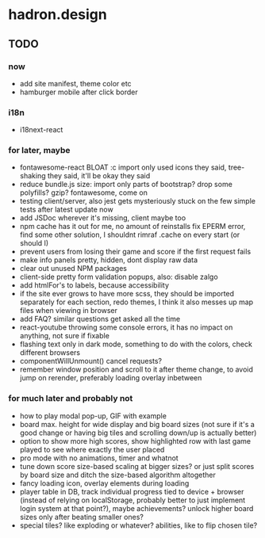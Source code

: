 # hadron.design

## TODO
### now
- add site manifest, theme color etc 
- hamburger mobile after click border

### i18n
- i18next-react

### for later, maybe
- fontawesome-react BLOAT :c import only used icons they said, tree-shaking they said, it'll be okay they said
- reduce bundle.js size: import only parts of bootstrap? drop some polyfills? gzip? fontawesome, come on
- testing client/server, also jest gets mysteriously stuck on the few simple tests after latest update now
- add JSDoc wherever it's missing, client maybe too
- npm cache has it out for me, no amount of reinstalls fix EPERM error, find some other solution, I shouldnt rimraf .cache on every start (or should I)
- prevent users from losing their game and score if the first request fails
- make info panels pretty, hidden, dont display raw data
- clear out unused NPM packages
- client-side pretty form validation popups, also: disable zalgo
- add htmlFor's to labels, because accessibility
- if the site ever grows to have more scss, they should be imported separately for each section, redo themes, I think it also messes up map files when viewing in browser
- add FAQ? similar questions get asked all the time
- react-youtube throwing some console errors, it has no impact on anything, not sure if fixable
- flashing text only in dark mode, something to do with the colors, check different browsers
- componentWillUnmount() cancel requests?
- remember window position and scroll to it after theme change, to avoid jump on rerender, preferably loading overlay inbetween

### for much later and probably not
- how to play modal pop-up, GIF with example
- board max. height for wide display and big board sizes (not sure if it's a good change or having big tiles and scrolling down/up is actually better)
- option to show more high scores, show highlighted row with last game played to see where exactly the user placed
- pro mode with no animations, timer and whatnot
- tune down score size-based scaling at bigger sizes? or just split scores by board size and ditch the size-based algorithm altogether
- fancy loading icon, overlay elements during loading
- player table in DB, track individual progress tied to device + browser (instead of relying on localStorage, probably better to just implement login system at that point?), maybe achievements? unlock higher board sizes only after beating smaller ones?
- special tiles? like exploding or whatever? abilities, like to flip chosen tile?